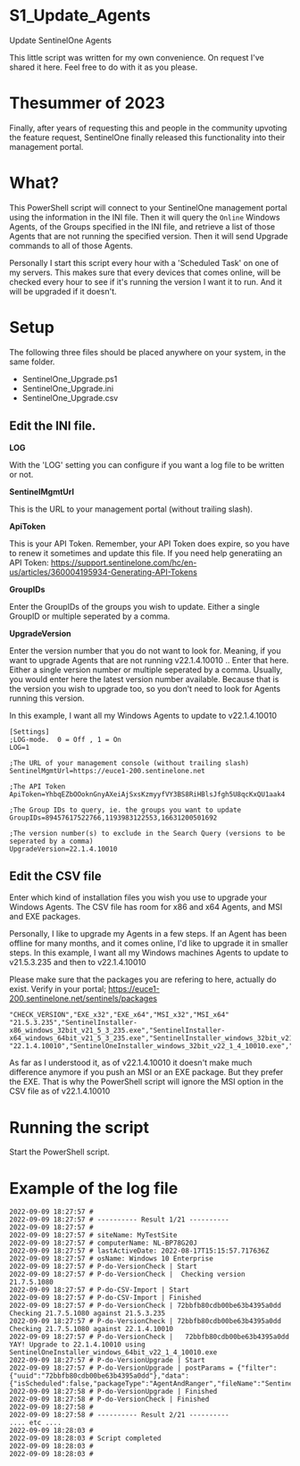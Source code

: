 # S1_Update_Agents
Update SentinelOne Agents

This little script was written for my own convenience. On request I've shared it here. 
Feel free to do with it as you please.

# Thesummer of 2023
Finally, after years of requesting this and people in the community upvoting the feature request, SentinelOne finally released this functionality into their management portal. 

# What?
This PowerShell script will connect to your SentinelOne management portal using the information in the INI file.
Then it will query the `Online` Windows Agents, of the Groups specified in the INI file, and retrieve a list of those Agents that are not running the specified version.
Then it will send Upgrade commands to all of those Agents.

Personally I start this script every hour with a 'Scheduled Task' on one of my servers.
This makes sure that every devices that comes online, will be checked every hour to see if it's running the version I want it to run. And it will be upgraded if it doesn't. 


# Setup

The following three files should be placed anywhere on your system, in the same folder.
- SentinelOne_Upgrade.ps1
- SentinelOne_Upgrade.ini
- SentinelOne_Upgrade.csv

## Edit the INI file.

**LOG**

With the 'LOG' setting you can configure if you want a log file to be written or not.

**SentinelMgmtUrl**

This is the URL to your management portal (without trailing slash).

**ApiToken**

This is your API Token. Remember, your API Token does expire, so you have to renew it sometimes and update this file.
If you need help generatiing an API Token: https://support.sentinelone.com/hc/en-us/articles/360004195934-Generating-API-Tokens

**GroupIDs**

Enter the GroupIDs of the groups you wish to update. Either a single GroupID or multiple seperated by a comma.

**UpgradeVersion**

Enter the version number that you do not want to look for.
Meaning, if you want to upgrade Agents that are not running v22.1.4.10010 .. Enter that here. Either a single version number or multiple seperated by a comma.
Usually, you would enter here the latest version number available. Because that is the version you wish to upgrade too, so you don't need to look for Agents running this version. 

In this example, I want all my Windows Agents to update to v22.1.4.10010


```
[Settings]
;LOG-mode.  0 = Off , 1 = On
LOG=1

;The URL of your management console (without trailing slash)
SentinelMgmtUrl=https://euce1-200.sentinelone.net

;The API Token
ApiToken=YhbqEZbOOoknGnyAXeiAjSxsKzmyyfVY3BS8RiHBlsJfgh5U8qcKxQU1aak4

;The Group IDs to query, ie. the groups you want to update
GroupIDs=89457617522766,1193983122553,16631200501692

;The version number(s) to exclude in the Search Query (versions to be seperated by a comma)
UpgradeVersion=22.1.4.10010
```


## Edit the CSV file

Enter which kind of installation files you wish you use to upgrade your Windows Agents.
The CSV file has room for x86 and x64 Agents, and MSI and EXE packages.

Personally, I like to upgrade my Agents in a few steps.
If an Agent has been offline for many months, and it comes online, I'd like to upgrade it in smaller steps.
In this example, I want all my Windows machines Agents to update to v21.5.3.235 and then to v22.1.4.10010

Please make sure that the packages you are refering to here, actually do exist.
Verify in your portal; https://euce1-200.sentinelone.net/sentinels/packages

```
"CHECK_VERSION","EXE_x32","EXE_x64","MSI_x32","MSI_x64"
"21.5.3.235","SentinelInstaller-x86_windows_32bit_v21_5_3_235.exe","SentinelInstaller-x64_windows_64bit_v21_5_3_235.exe","SentinelInstaller_windows_32bit_v21_5_3_235.msi","SentinelInstaller_windows_64bit_v21_5_3_235.msi"
"22.1.4.10010","SentinelOneInstaller_windows_32bit_v22_1_4_10010.exe","SentinelOneInstaller_windows_64bit_v22_1_4_10010.exe","",""
```
As far as I understood it, as of v22.1.4.10010 it doesn't make much difference anymore if you push an MSI or an EXE package. But they prefer the EXE. That is why the PowerShell script will ignore the MSI option in the CSV file as of v22.1.4.10010

# Running the script

Start the PowerShell script.





# Example of the log file

```
2022-09-09 18:27:57 # 
2022-09-09 18:27:57 # ---------- Result 1/21 ----------
2022-09-09 18:27:57 # 
2022-09-09 18:27:57 # siteName: MyTestSite
2022-09-09 18:27:57 # computerName: NL-BP78G20J
2022-09-09 18:27:57 # lastActiveDate: 2022-08-17T15:15:57.717636Z
2022-09-09 18:27:57 # osName: Windows 10 Enterprise
2022-09-09 18:27:57 # P-do-VersionCheck | Start
2022-09-09 18:27:57 # P-do-VersionCheck |  Checking version 21.7.5.1080
2022-09-09 18:27:57 # P-do-CSV-Import | Start
2022-09-09 18:27:57 # P-do-CSV-Import | Finished
2022-09-09 18:27:57 # P-do-VersionCheck | 72bbfb80cdb00be63b4395a0dd Checking 21.7.5.1080 against 21.5.3.235
2022-09-09 18:27:57 # P-do-VersionCheck | 72bbfb80cdb00be63b4395a0dd Checking 21.7.5.1080 against 22.1.4.10010
2022-09-09 18:27:57 # P-do-VersionCheck |   72bbfb80cdb00be63b4395a0dd YAY! Upgrade to 22.1.4.10010 using SentinelOneInstaller_windows_64bit_v22_1_4_10010.exe
2022-09-09 18:27:57 # P-do-VersionUpgrade | Start
2022-09-09 18:27:57 # P-do-VersionUpgrade | postParams = {"filter":{"uuid":"72bbfb80cdb00be63b4395a0dd"},"data":{"isScheduled":false,"packageType":"AgentAndRanger","fileName":"SentinelOneInstaller_windows_64bit_v22_1_4_10010.exe","osType":"windows"}}
2022-09-09 18:27:58 # P-do-VersionUpgrade | Finished
2022-09-09 18:27:58 # P-do-VersionCheck | Finished
2022-09-09 18:27:58 # 
2022-09-09 18:27:58 # ---------- Result 2/21 ----------
.... etc ....
2022-09-09 18:28:03 # 
2022-09-09 18:28:03 # Script completed
2022-09-09 18:28:03 # 
2022-09-09 18:28:03 # 
```
